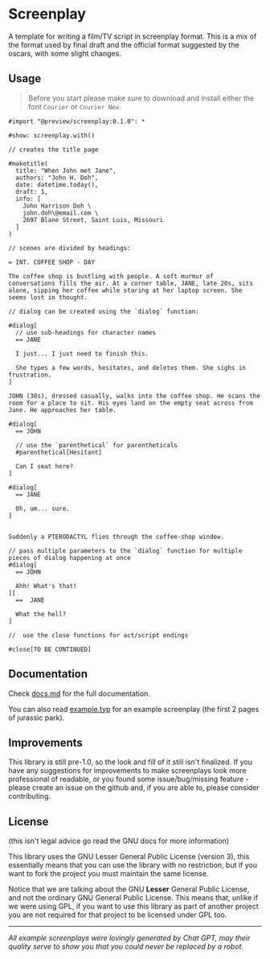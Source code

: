 # Screenplay

A template for writing a film/TV script in screenplay format. This is a mix of the format used by final draft and the official format suggested by the oscars, with some slight changes.

## Usage

> Before you start please make sure to download and install either the font `Courier` or `Courier New`.

```typ
#import "@preview/screenplay:0.1.0": *

#show: screenplay.with()

// creates the title page

#maketitle(
  title: "When John met Jane",
  authors: "John H. Doh",
  date: datetime.today(),
  draft: 1,
  info: [
    John Harrison Doh \
    john.doh\@email.com \
    2697 Blane Street, Saint Luis, Missouri
  ]
)

// scenes are divided by headings:

= INT. COFFEE SHOP - DAY

The coffee shop is bustling with people. A soft murmur of conversations fills the air. At a corner table, JANE, late 20s, sits alone, sipping her coffee while staring at her laptop screen. She seems lost in thought.

// dialog can be created using the `dialog` function:

#dialog[
  // use sub-headings for character names
  == JANE

  I just... I just need to finish this.

  She types a few words, hesitates, and deletes them. She sighs in frustration.
]

JOHN (30s), dressed casually, walks into the coffee shop. He scans the room for a place to sit. His eyes land on the empty seat across from Jane. He approaches her table.

#dialog[
  == JOHN

  // use the `parenthetical` for parentheticals
  #parenthetical[Hesitant]

  Can I seat here?
]

#dialog[
  == JANE

  Oh, um... sure.
]


Suddenly a PTERODACTYL flies through the coffee-shop window.

// pass multiple parameters to the `dialog` function for multiple pieces of dialog happening at once
#dialog[
  == JOHN

  Ahh! What's that!
][
  ==  JANE

  What the hell?
]

//  use the close functions for act/script endings

#close[TO BE CONTINUED]
```

## Documentation

Check [docs.md](docs.md) for the full documentation.

You can also read [example.typ](example.typ) for an example screenplay (the first 2 pages of jurassic park).

## Improvements

This library is still pre-1.0, so the look and fill of it still isn't finalized. If you have any suggestions for improvements to make screenplays look more professional of readable, or you found some issue/bug/missing feature - please create an issue on the github and, if you are able to, please consider contributing.

## License

(this isn't legal advice go read the GNU docs for more information)

This library uses the GNU Lesser General Public License (version 3), this essentially means that you can use the library with no restriction, but if you want to fork the project you must maintain the same license.

Notice that we are talking about the GNU **Lesser** General Public License, and not the ordinary GNU General Public License. This means that, unlike if we were using GPL, if you want to use this library as part of another project you are not required for that project to be licensed under GPL too.


---

_All example screenplays were lovingly generated by Chat GPT, may their quality serve to show you that you could never be replaced by a robot._